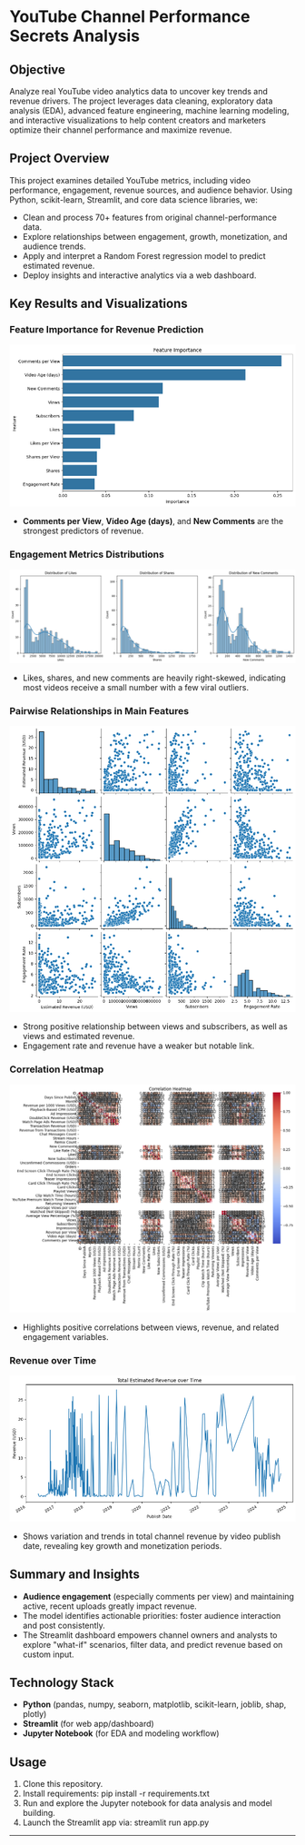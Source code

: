 # YouTube Channel Performance Secrets Analysis

## Objective
Analyze real YouTube video analytics data to uncover key trends and revenue drivers. The project leverages data cleaning, exploratory data analysis (EDA), advanced feature engineering, machine learning modeling, and interactive visualizations to help content creators and marketers optimize their channel performance and maximize revenue.

## Project Overview
This project examines detailed YouTube metrics, including video performance, engagement, revenue sources, and audience behavior. Using Python, scikit-learn, Streamlit, and core data science libraries, we:
- Clean and process 70+ features from original channel-performance data.
- Explore relationships between engagement, growth, monetization, and audience trends.
- Apply and interpret a Random Forest regression model to predict estimated revenue.
- Deploy insights and interactive analytics via a web dashboard.

## Key Results and Visualizations

### Feature Importance for Revenue Prediction
![Feature Importance](outputs/barplot.png)
- **Comments per View**, **Video Age (days)**, and **New Comments** are the strongest predictors of revenue.

### Engagement Metrics Distributions
![Engagement Distributions](outputs/histplot.png)
- Likes, shares, and new comments are heavily right-skewed, indicating most videos receive a small number with a few viral outliers.

### Pairwise Relationships in Main Features
![Pairplot](outputs/pairplot.png)
- Strong positive relationship between views and subscribers, as well as views and estimated revenue.
- Engagement rate and revenue have a weaker but notable link.

### Correlation Heatmap
![Correlation Heatmap](outputs/heatmap.png)
- Highlights positive correlations between views, revenue, and related engagement variables.

### Revenue over Time
![Total Revenue over Time](outputs/timeplot.png)
- Shows variation and trends in total channel revenue by video publish date, revealing key growth and monetization periods.

## Summary and Insights
- **Audience engagement** (especially comments per view) and maintaining active, recent uploads greatly impact revenue.
- The model identifies actionable priorities: foster audience interaction and post consistently.
- The Streamlit dashboard empowers channel owners and analysts to explore "what-if" scenarios, filter data, and predict revenue based on custom input.

## Technology Stack
- **Python** (pandas, numpy, seaborn, matplotlib, scikit-learn, joblib, shap, plotly)
- **Streamlit** (for web app/dashboard)
- **Jupyter Notebook** (for EDA and modeling workflow)

## Usage
1. Clone this repository.
2. Install requirements: pip install -r requirements.txt
3. Run and explore the Jupyter notebook for data analysis and model building.
4. Launch the Streamlit app via: streamlit run app.py

---

